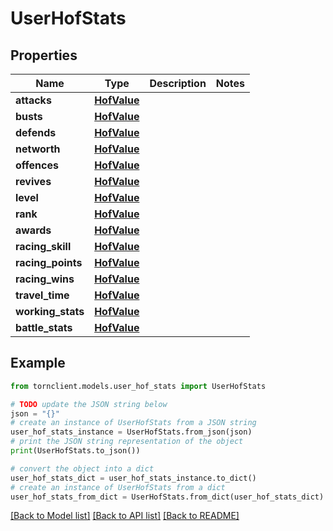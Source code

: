 # UserHofStats


## Properties

Name | Type | Description | Notes
------------ | ------------- | ------------- | -------------
**attacks** | [**HofValue**](HofValue.md) |  | 
**busts** | [**HofValue**](HofValue.md) |  | 
**defends** | [**HofValue**](HofValue.md) |  | 
**networth** | [**HofValue**](HofValue.md) |  | 
**offences** | [**HofValue**](HofValue.md) |  | 
**revives** | [**HofValue**](HofValue.md) |  | 
**level** | [**HofValue**](HofValue.md) |  | 
**rank** | [**HofValue**](HofValue.md) |  | 
**awards** | [**HofValue**](HofValue.md) |  | 
**racing_skill** | [**HofValue**](HofValue.md) |  | 
**racing_points** | [**HofValue**](HofValue.md) |  | 
**racing_wins** | [**HofValue**](HofValue.md) |  | 
**travel_time** | [**HofValue**](HofValue.md) |  | 
**working_stats** | [**HofValue**](HofValue.md) |  | 
**battle_stats** | [**HofValue**](HofValue.md) |  | 

## Example

```python
from tornclient.models.user_hof_stats import UserHofStats

# TODO update the JSON string below
json = "{}"
# create an instance of UserHofStats from a JSON string
user_hof_stats_instance = UserHofStats.from_json(json)
# print the JSON string representation of the object
print(UserHofStats.to_json())

# convert the object into a dict
user_hof_stats_dict = user_hof_stats_instance.to_dict()
# create an instance of UserHofStats from a dict
user_hof_stats_from_dict = UserHofStats.from_dict(user_hof_stats_dict)
```
[[Back to Model list]](../README.md#documentation-for-models) [[Back to API list]](../README.md#documentation-for-api-endpoints) [[Back to README]](../README.md)



